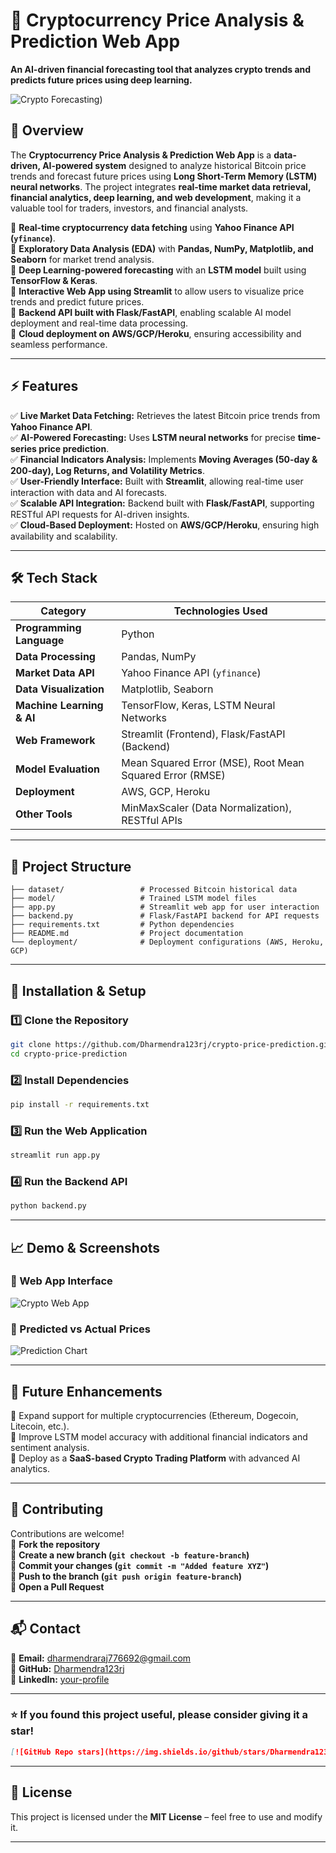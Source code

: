 # **🚀 Cryptocurrency Price Analysis & Prediction Web App**  
**An AI-driven financial forecasting tool that analyzes crypto trends and predicts future prices using deep learning.**  

![Crypto Forecasting](https://drive.google.com/file/d/1sie7CicPUsJTTky4GzC6cLRNoAVqljLE/view?usp=drive_link.png))  

## **📌 Overview**  
The **Cryptocurrency Price Analysis & Prediction Web App** is a **data-driven, AI-powered system** designed to analyze historical Bitcoin price trends and forecast future prices using **Long Short-Term Memory (LSTM) neural networks**. The project integrates **real-time market data retrieval, financial analytics, deep learning, and web development**, making it a valuable tool for traders, investors, and financial analysts.  

🔹 **Real-time cryptocurrency data fetching** using **Yahoo Finance API (`yfinance`)**.  
🔹 **Exploratory Data Analysis (EDA)** with **Pandas, NumPy, Matplotlib, and Seaborn** for market trend analysis.  
🔹 **Deep Learning-powered forecasting** with an **LSTM model** built using **TensorFlow & Keras**.  
🔹 **Interactive Web App using Streamlit** to allow users to visualize price trends and predict future prices.  
🔹 **Backend API built with Flask/FastAPI**, enabling scalable AI model deployment and real-time data processing.  
🔹 **Cloud deployment on AWS/GCP/Heroku**, ensuring accessibility and seamless performance.  

---

## **⚡ Features**  
✅ **Live Market Data Fetching:** Retrieves the latest Bitcoin price trends from **Yahoo Finance API**.  
✅ **AI-Powered Forecasting:** Uses **LSTM neural networks** for precise **time-series price prediction**.  
✅ **Financial Indicators Analysis:** Implements **Moving Averages (50-day & 200-day), Log Returns, and Volatility Metrics**.  
✅ **User-Friendly Interface:** Built with **Streamlit**, allowing real-time user interaction with data and AI forecasts.  
✅ **Scalable API Integration:** Backend built with **Flask/FastAPI**, supporting RESTful API requests for AI-driven insights.  
✅ **Cloud-Based Deployment:** Hosted on **AWS/GCP/Heroku**, ensuring high availability and scalability.  

---

## **🛠 Tech Stack**  
| **Category** | **Technologies Used** |  
|-------------|----------------------|  
| **Programming Language** | Python |  
| **Data Processing** | Pandas, NumPy |  
| **Market Data API** | Yahoo Finance API (`yfinance`) |  
| **Data Visualization** | Matplotlib, Seaborn |  
| **Machine Learning & AI** | TensorFlow, Keras, LSTM Neural Networks |  
| **Web Framework** | Streamlit (Frontend), Flask/FastAPI (Backend) |  
| **Model Evaluation** | Mean Squared Error (MSE), Root Mean Squared Error (RMSE) |  
| **Deployment** | AWS, GCP, Heroku |  
| **Other Tools** | MinMaxScaler (Data Normalization), RESTful APIs |  

---

## **📂 Project Structure**  
```
├── dataset/                 # Processed Bitcoin historical data  
├── model/                   # Trained LSTM model files  
├── app.py                   # Streamlit web app for user interaction  
├── backend.py               # Flask/FastAPI backend for API requests  
├── requirements.txt         # Python dependencies  
├── README.md                # Project documentation  
└── deployment/              # Deployment configurations (AWS, Heroku, GCP)  
```

---

## **🚀 Installation & Setup**  

### **1️⃣ Clone the Repository**  
```bash
git clone https://github.com/Dharmendra123rj/crypto-price-prediction.git
cd crypto-price-prediction
```

### **2️⃣ Install Dependencies**  
```bash
pip install -r requirements.txt
```

### **3️⃣ Run the Web Application**  
```bash
streamlit run app.py
```

### **4️⃣ Run the Backend API**  
```bash
python backend.py
```

---

## **📈 Demo & Screenshots**  
### **🔹 Web App Interface**  
![Crypto Web App](https://drive.google.com/file/d/1hJQYEJIK4G-ijRiCescVLcf84jgZt6i0/view?usp=drive_link.png)  

### **🔹 Predicted vs Actual Prices**  
![Prediction Chart](https://user-images.githubusercontent.com/your-image-link.png)  

---

## **📌 Future Enhancements**  
🚀 Expand support for multiple cryptocurrencies (Ethereum, Dogecoin, Litecoin, etc.).  
🚀 Improve LSTM model accuracy with additional financial indicators and sentiment analysis.  
🚀 Deploy as a **SaaS-based Crypto Trading Platform** with advanced AI analytics.  

---

## **🤝 Contributing**  
Contributions are welcome!  
📌 **Fork the repository**  
📌 **Create a new branch (`git checkout -b feature-branch`)**  
📌 **Commit your changes (`git commit -m "Added feature XYZ"`)**  
📌 **Push to the branch (`git push origin feature-branch`)**  
📌 **Open a Pull Request**  

---

## **📬 Contact**  
📧 **Email:** dharmendraraj776692@gmail.com  
🔗 **GitHub:** [Dharmendra123rj](https://github.com/Dharmendra123rj)  
🔗 **LinkedIn:** [your-profile](https://linkedin.com/in/your-profile)  

---

### **⭐ If you found this project useful, please consider giving it a star!**  
```markdown
[![GitHub Repo stars](https://img.shields.io/github/stars/Dharmendra123rj/crypto-price-prediction?style=social)](https://github.com/Dharmendra123rj/crypto-price-prediction)
```

---

## **📜 License**  
This project is licensed under the **MIT License** – feel free to use and modify it.  

---
